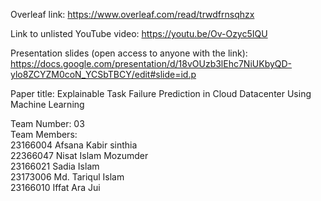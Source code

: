 Overleaf link:
https://www.overleaf.com/read/trwdfrnsqhzx  

Link to unlisted YouTube video:
https://youtu.be/Ov-Ozyc5IQU

Presentation slides (open access to anyone with the link):
https://docs.google.com/presentation/d/18vOUzb3lEhc7NiUKbyQD-ylo8ZCYZM0coN_YCSbTBCY/edit#slide=id.p

Paper title:
Explainable Task Failure Prediction in Cloud Datacenter Using Machine Learning


Team Number: 03\
Team Members: \
23166004 Afsana Kabir sinthia\
22366047 Nisat Islam Mozumder \
23166021 Sadia Islam\
23173006 Md. Tariqul Islam\
23166010 Iffat Ara Jui
